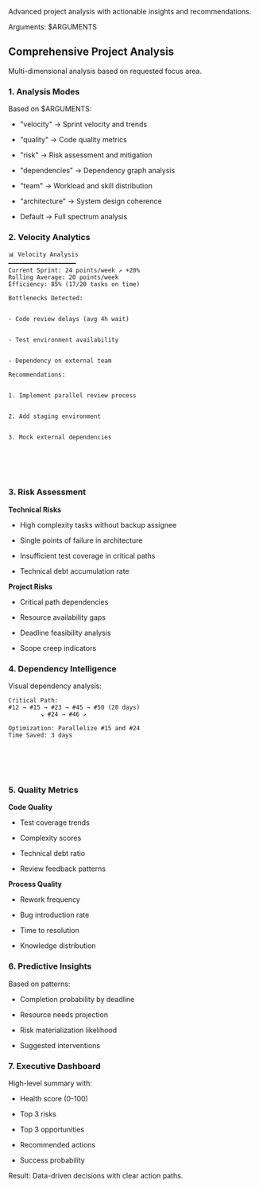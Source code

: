 Advanced project analysis with actionable insights and recommendations.

Arguments: $ARGUMENTS

## Comprehensive Project Analysis

Multi-dimensional analysis based on requested focus area.

### 1. **Analysis Modes**

Based on $ARGUMENTS:


- "velocity" → Sprint velocity and trends


- "quality" → Code quality metrics


- "risk" → Risk assessment and mitigation


- "dependencies" → Dependency graph analysis


- "team" → Workload and skill distribution


- "architecture" → System design coherence


- Default → Full spectrum analysis

### 2. **Velocity Analytics**







```
📊 Velocity Analysis
━━━━━━━━━━━━━━━━━━━
Current Sprint: 24 points/week ↗️ +20%
Rolling Average: 20 points/week
Efficiency: 85% (17/20 tasks on time)

Bottlenecks Detected:


- Code review delays (avg 4h wait)


- Test environment availability


- Dependency on external team

Recommendations:


1. Implement parallel review process


2. Add staging environment


3. Mock external dependencies






```

### 3. **Risk Assessment**



**Technical Risks**


- High complexity tasks without backup assignee


- Single points of failure in architecture


- Insufficient test coverage in critical paths


- Technical debt accumulation rate



**Project Risks**


- Critical path dependencies


- Resource availability gaps


- Deadline feasibility analysis


- Scope creep indicators

### 4. **Dependency Intelligence**

Visual dependency analysis:






```
Critical Path:
#12 → #15 → #23 → #45 → #50 (20 days)
         ↘ #24 → #46 ↗

Optimization: Parallelize #15 and #24
Time Saved: 3 days






```



### 5. **Quality Metrics**



**Code Quality**


- Test coverage trends


- Complexity scores


- Technical debt ratio


- Review feedback patterns



**Process Quality**


- Rework frequency


- Bug introduction rate


- Time to resolution


- Knowledge distribution

### 6. **Predictive Insights**

Based on patterns:


- Completion probability by deadline


- Resource needs projection


- Risk materialization likelihood


- Suggested interventions



### 7. **Executive Dashboard**

High-level summary with:


- Health score (0-100)


- Top 3 risks


- Top 3 opportunities


- Recommended actions


- Success probability

Result: Data-driven decisions with clear action paths.
